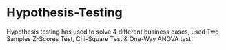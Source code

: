 # Hypothesis-Testing
Hypothesis testing has used to solve 4 different business cases, used Two Samples Z-Scores Test, Chi-Square Test & One-Way ANOVA test
